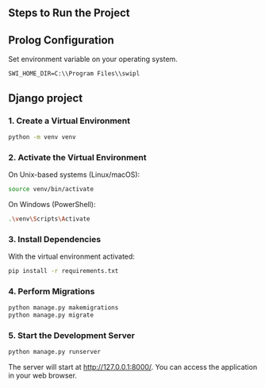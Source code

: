 ## Steps to Run the Project


## Prolog Configuration

Set environment variable on your operating system.

```
SWI_HOME_DIR=C:\\Program Files\\swipl
```

## Django project

### 1. Create a Virtual Environment

```bash
python -m venv venv
```

### 2. Activate the Virtual Environment

On Unix-based systems (Linux/macOS):

```bash
source venv/bin/activate
```
On Windows (PowerShell):

```bash
.\venv\Scripts\Activate
```

### 3. Install Dependencies

With the virtual environment activated:

```bash
pip install -r requirements.txt
```
### 4. Perform Migrations

```bash
python manage.py makemigrations
python manage.py migrate
```
### 5. Start the Development Server

```bash
python manage.py runserver
```

The server will start at http://127.0.0.1:8000/. You can access the application in your web browser.
